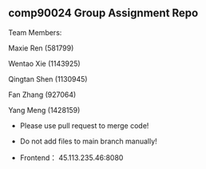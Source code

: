 ## comp90024 Group Assignment Repo

Team Members:

Maxie Ren (581799)

Wentao Xie (1143925)

Qingtan Shen (1130945)

Fan Zhang (927064)

Yang Meng (1428159)

- Please use pull request to merge code!

- Do not add files to main branch manually!
- Frontend： 45.113.235.46:8080
